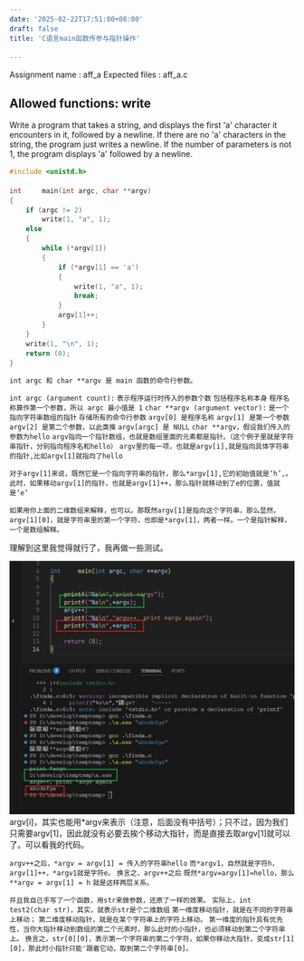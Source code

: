 ```yaml
---
date: '2025-02-22T17:51:00+08:00'
draft: false
title: 'C语言main函数传参与指针操作'

---
```


Assignment name  : aff_a
Expected files   : aff_a.c

Allowed functions: write
--------------------------------------------------------------------------------

Write a program that takes a string, and displays the first 'a' character it
encounters in it, followed by a newline. If there are no 'a' characters in the
string, the program just writes a newline. If the number of parameters is not
1, the program displays 'a' followed by a newline.
```c
#include <unistd.h>

int		main(int argc, char **argv)
{
	if (argc != 2)
		write(1, "a", 1);
	else
	{
		while (*argv[1])
		{
			if (*argv[1] == 'a')
			{
				write(1, "a", 1);
				break;
			}
			argv[1]++;
		}
	}
	write(1, "\n", 1);
	return (0);
}
```
`int argc 和 char **argv 是 main 函数的命令行参数。`

`int argc (argument count):`
`表示程序运行时传入的参数个数`
`包括程序名称本身`
`程序名称算作第一个参数，所以 argc 最小值是 1`
`char **argv (argument vector):`
`是一个指向字符串数组的指针`
`存储所有的命令行参数`
`argv[0] 是程序名称`
`argv[1] 是第一个参数`
`argv[2] 是第二个参数，以此类推`
`argv[argc] 是 NULL`
`char **argv，假设我们传入的参数为hello`
`argv指向一个指针数组，也就是数组里面的元素都是指针。（这个例子里就是字符串指针，分别指向程序名和hello）`
`argv里的每一项，也就是argv[i],就是指向具体字符串的指针,比如argv[1]就指向了hello`

`对于argv[1]来说，既然它是一个指向字符串的指针，那么*argv[1],它的初始值就是‘h’,。`
`此时，如果移动argv[1]的指针，也就是argv[1]++，那么指针就移动到了e的位置，值就是‘e’`

`如果用你上面的二维数组来解释，也可以。那既然argv[1]是指向这个字符串，那么显然，argv[1][0]，就是字符串里的第一个字符，也即是*argv[1]，两者一样。一个是指针解释，一个是数组解释。`

理解到这里我觉得就行了，我再做一些测试。

![](./image1.png)
argv[i]，其实也能用*argv来表示（注意，后面没有中括号）；只不过，因为我们只需要argv[1]，因此就没有必要去挨个移动大指针，而是直接去取argv[1]就可以了。可以看我的代码。

`argv++之后，*argv = argv[1] = 传入的字符串hello`
`而*argv1，自然就是字符h，argv[1]++，*argv1就是字符e。`
`换言之，argv++之后`
`既然*argv=argv[1]=hello，那么**argv = argv[1] = h`
`就是这样两层关系。`

`并且我自己手写了一个函数，用str来做参数，还原了一样的效果。`
`实际上，int test2(char str)，其实，就表示str是个二维数组`
`第一维度移动指针，就是在不同的字符串上移动；`
`第二维度移动指针，就是在某个字符串上的字符上移动。`
`第一维度的指针具有优先性，当你大指针移动到数组的第二个元素时，那么此时的小指针，也必须移动到第二个字符串上。`
`换言之，str[0][0]，表示第一个字符串的第二个字符，如果你移动大指针，变成str[1][0]，那此时小指针只能'跟着它动，取到第二个字符串[0]。`
